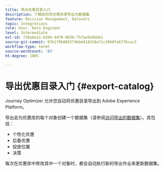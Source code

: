```yaml
---
title: 导出优惠目录入门
description: 了解如何将优惠目录导出为数据集
feature: Decision Management, Datasets
topic: Integrations
role: User, Data Engineer
level: Intermediate
exl-id: f30abea1-b204-4470-9836-75fae916bbb1
source-git-commit: 07b1f9b885574bb6418310a71c3060fa67f6cac3
workflow-type: tm+mt
source-wordcount: '83'
ht-degree: 100%

---
```


# 导出优惠目录入门 {#export-catalog}

Journey Optimizer 允许您自动将优惠目录导出到 Adobe Experience Platform。

导出会为优惠库的每个对象创建一个数据集（请参阅[访问导出的数据集](../export-catalog/access-dataset.md)）。其包括：

* 个性化优惠
* 后备优惠
* 投放位置
* 决策

每次在优惠库中修改其中一个对象时，都会自动执行新的导出作业来更新数据集。

<!--
>[!NOTE]
>
>This feature is not enabled by default. If you want to use it, reach out to your Adobe contact to have it activated for your catalog. Once it is enabled, export jobs will be automated and will require no action from your side.
-->

